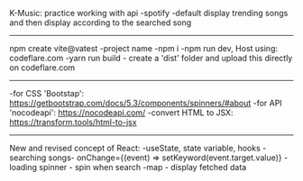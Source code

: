 K-Music: practice working with api -spotify
-default display trending songs and then display according to the searched song

--------------
npm create vite@vatest
  -project name
  -npm i
  -npm run dev,
Host using: codeflare.com
  -yarn run build - create a 'dist' folder and upload this directly on codeflare.com
  
------------------

-for CSS 'Bootstap': https://getbootstrap.com/docs/5.3/components/spinners/#about
-for API 'nocodeapi': https://nocodeapi.com/
-convert HTML to JSX: https://transform.tools/html-to-jsx

-------------------

New and revised concept of React:
  -useState, state variable, hooks
  -searching songs- onChange={(event) => setKeyword(event.target.value)}
  -loading spinner - spin when search
  -map - display fetched data
  
  

